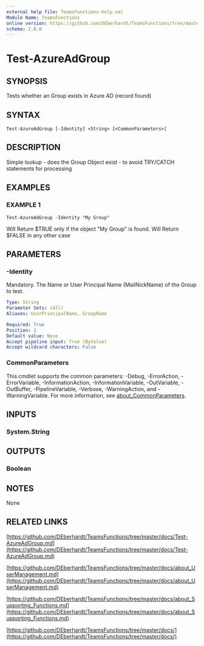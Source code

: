 ```yaml
---
external help file: TeamsFunctions-help.xml
Module Name: TeamsFunctions
online version: https://github.com/DEberhardt/TeamsFunctions/tree/master/docs/Test-AzureAdGroup.md
schema: 2.0.0
---
```


# Test-AzureAdGroup

## SYNOPSIS
Tests whether an Group exists in Azure AD (record found)

## SYNTAX

```
Test-AzureAdGroup [-Identity] <String> [<CommonParameters>]
```

## DESCRIPTION
Simple lookup - does the Group Object exist - to avoid TRY/CATCH statements for processing

## EXAMPLES

### EXAMPLE 1
```
Test-AzureAdGroup -Identity "My Group"
```

Will Return $TRUE only if the object "My Group" is found.
Will Return $FALSE in any other case

## PARAMETERS

### -Identity
Mandatory.
The Name or User Principal Name (MailNickName) of the Group to test.

```yaml
Type: String
Parameter Sets: (All)
Aliases: UserPrincipalName, GroupName

Required: True
Position: 1
Default value: None
Accept pipeline input: True (ByValue)
Accept wildcard characters: False
```

### CommonParameters
This cmdlet supports the common parameters: -Debug, -ErrorAction, -ErrorVariable, -InformationAction, -InformationVariable, -OutVariable, -OutBuffer, -PipelineVariable, -Verbose, -WarningAction, and -WarningVariable. For more information, see [about_CommonParameters](http://go.microsoft.com/fwlink/?LinkID=113216).

## INPUTS

### System.String
## OUTPUTS

### Boolean
## NOTES
None

## RELATED LINKS

[https://github.com/DEberhardt/TeamsFunctions/tree/master/docs/Test-AzureAdGroup.md](https://github.com/DEberhardt/TeamsFunctions/tree/master/docs/Test-AzureAdGroup.md)

[https://github.com/DEberhardt/TeamsFunctions/tree/master/docs/about_UserManagement.md](https://github.com/DEberhardt/TeamsFunctions/tree/master/docs/about_UserManagement.md)

[https://github.com/DEberhardt/TeamsFunctions/tree/master/docs/about_Supporting_Functions.md](https://github.com/DEberhardt/TeamsFunctions/tree/master/docs/about_Supporting_Functions.md)

[https://github.com/DEberhardt/TeamsFunctions/tree/master/docs/](https://github.com/DEberhardt/TeamsFunctions/tree/master/docs/)

